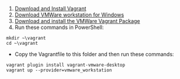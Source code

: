 1) <a href=https://developer.hashicorp.com/vagrant/install>Download and Install Vagrant</a>
2) <a href=https://m.majorgeeks.com/files/details/vmware_workstation_for_windows.html>Download VMWare workstation for Windows</a>
3) <a href=https://developer.hashicorp.com/vagrant/install/vmware>Download and install the VMWare Vagrant Package</a>
4) Run these commands in PowerShell:
```
mkdir ~\vagrant
cd ~\vagrant
```

* Copy the Vagrantfile to this folder and then run these commands:
```
vagrant plugin install vagrant-vmware-desktop
vagrant up --provider=vmware_workstation
```

